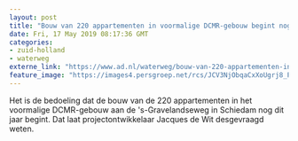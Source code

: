 ```yaml
---
layout: post
title: "Bouw van 220 appartementen in voormalige DCMR-gebouw begint nog dit jaar"
date: Fri, 17 May 2019 08:17:36 GMT
categories: 
- zuid-holland 
- waterweg 
externe_link: "https://www.ad.nl/waterweg/bouw-van-220-appartementen-in-voormalige-dcmr-gebouw-begint-nog-dit-jaar~a7a81ed0/"
feature_image: "https://images4.persgroep.net/rcs/JCV3NjObqaCxXoUgrj8_PvZb_vE/diocontent/122036441/_fitwidth/400/?appId=21791a8992982cd8da851550a453bd7f&quality=0.7"
---
```


Het is de bedoeling dat de bouw van de 220 appartementen in het voormalige DCMR-gebouw aan de 's-Gravelandseweg in Schiedam nog dit jaar begint. Dat laat projectontwikkelaar Jacques de Wit desgevraagd weten.
